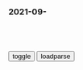 ### 2021-09-　

```note
```

<table id="tbc" style="white-space:pre-wrap">
</table>
<button onclick="toggleb()">toggle</button>
<button onclick="loadparse()">loadparse</button>
<br>
<!-- 🌸<br>🍅-　-🍑<hr>🍀 --> <textarea rows="30" cols="100" style="display: none" id="tar">

小欢喜，补习班，拿回扣

95后老师穿“JK制服”上课，学生听课都聚精会神，家长却集体吐槽
https://baijiahao.baidu.com/s?id=1712311156588924147&wfr=spider&for=pc

n深奥不死网
有些人，老了，思想僵化，却要拉年轻人和年轻的zg一起下水！我认为，你们已经到了退出历史舞台的时候了！

晓梦惊阳
这家长，不得了。
这怀疑，那举报，闲着没事不睡觉。
天天喊着工作累，吐嘈倒是无所谓。
动漫下架一大批，没见孩子考第一。
游戏禁了要喊好，麻将倒是没打少。
孩子心情从不管，成绩出来只管喊。
什么都为孩子好，烟瘾可是真不小。
真心为了孩子好，烟酒麻将全戒掉。
关心孩子成长路，别让孩子心无助，心无助！

2021/10/4下午5:22:54

某小学副班长滥用全力的程度，令成年人都心惊，哪里出了问题？
https://mbd.baidu.com/newspage/data/landingsuper?context=%7B%22nid%22%3A%22news_10118425723630996803%22%7D

https://pics0.baidu.com/feed/e7cd7b899e510fb3cbfa2c775e1fe59cd0430c20.jpeg?token=a67032943b85dff226f08216af19c550

男同学的理想就是买兰博基尼，女同学的理想就是嫁豪门。
https://pic.rmb.bdstatic.com/bjh/down/3ec4b424f8ae63ec31fbbe433a0161d2.jpeg

2021/10/3下午11:20:34

81岁麻生太郎卸任日本财务大臣一职 日媒：继任者是其妻弟
https://mbd.baidu.com/newspage/data/landingsuper?context=%7B%22nid%22%3A%22news_9067225983712343408%22%7D

x知前沿
日本新一代越不关心z治，就越会出问题，日本z治组织明显就是披着皮的黑帮组织；放纵坏人的好人也是坏人，

2021/10/3下午10:14:24

日本公布阿斯利康新冠疫苗不良反应调查结果
https://mbd.baidu.com/newspage/data/landingsuper?context=%7B%22nid%22%3A%22news_9584707055665510523%22%7D

2021/10/3下午10:09:39

哈哈哈哈哈哈哈这是哪个景区的体验项目笑死我了_哔哩哔哩_bilibili
https://www.bilibili.com/video/BV1bJ411J7Rx

狗阉d

药丸啦

梅德韦杰f指责美g干涉e罗斯gj杜马选举
https://baijiahao.baidu.com/s?id=1712151808817168279&wfr=spider&for=pc

统ed在egj杜马选举中获胜，普j祝贺：反映emz高度信任|普j|gj杜马|e罗斯_新浪科技_新浪网
http://finance.sina.com.cn/tech/2021-09-28/doc-iktzqtyt8533728.shtml

e罗斯大使：幕后黑手是美g！
https://mbd.baidu.com/newspage/data/landingsuper?context=%7B%22nid%22%3A%22news_9477011635298906901%22%7D

2021/10/3下午8:57:31

张天a：吴j教我“生孩子”，他说他有经验
https://mbd.baidu.com/newspage/data/landingsuper?context=%7B%22nid%22%3A%22news_9434499486499736747%22%7D

2021/10/3下午8:55:46

歪嘴杂货铺
https://weidian.com/?userid=208009140

提前2天就公布双色球一等奖中奖信息！广西福彩：系外包方出错！_网易订阅
https://www.163.com/dy/article/GLCORKBJ055218H2.html

2021/10/3下午4:57:27

联合国表示不接受：这一原则不适用于联合国官员！
https://mbd.baidu.com/newspage/data/landingsuper?context=%7B%22nid%22%3A%22news_9648864534040188137%22%7D

“不受欢迎的人”这一原则不适用于联合国官员。

2021/10/3下午4:44:16

支付宝宣布重大进展！
https://mbd.baidu.com/newspage/data/landingsuper?context=%7B%22nid%22%3A%22news_8802145296702991379%22%7D&n_type=0&p_from=1

w曼安de
支付宝微信开发创新的时候，银联卡干什么去了？现在又想着吞并，还想着…
3242赞

j对饿不死
银行在逐步蚕食支付宝和微信支付，用不了10年就能完全成功。没办法，利益谁都眼红  [吃鲸]
1948赞

2021/10/3下午3:06:37

对长津湖的胜利说三道四的人，他们究竟想干什么？
https://export.shobserver.com/baijiahao/html/411101.html

2021/10/3下午2:58:49

一男子身着忍者服饰，手持武士刀夜袭美国特种部队
https://mbd.baidu.com/newspage/data/landingsuper?context=%7B%22nid%22%3A%22news_9465235620994526774%22%7D

https://gimg2.baidu.com/image_search/src=http%3A%2F%2Finews.gtimg.com%2Fnewsapp_match%2F0%2F6622782358%2F0.jpg

2021/10/3下午2:34:40

重磅！gj出手了！
https://mbd.baidu.com/newspage/data/landingsuper?context=%7B%22nid%22%3A%22news_9308984955495034175%22%7

ii帅神ii
举报所有用游戏掩盖家庭教育失败的家长

2021/10/2下午10:33:14

一獒杀三虎，十獒创世纪，揭秘“zg神犬”藏獒的四大品系
https://www.sohu.com/a/9570548_111230

2021/10/2下午5:27:36

m间传言“一獒战三虎， 三獒沉航母”？专家一针见血说出真相
https://page.om.qq.com/page/O4nMiOaYRUPZOzvOg-GwV_Vg0

j放h营区闯入一头棕熊，藏獒迎战20分钟分出胜负
https://baijiahao.baidu.com/s?id=1700011239295316311&wfr=spider&for=pc

七獒灭上帝，十獒创世纪。

2021/10/2下午5:28:18

“只能说zg坏，不能说zg好”？还有更黑的套路……
https://mbd.baidu.com/newspage/data/landingsuper?context=%7B%22nid%22%3A%22news_9082801892994416427%22%7D

j鼻似氖47
都喜欢听自己喜欢的话。彼此，彼此。

2021/10/2下午5:00:05

“不抓你，对不起牺牲的l士”，轿车用辱h贴纸男子的处理结果
https://mbd.baidu.com/newspage/data/landingsuper?context=%7B%22nid%22%3A%22news_8815324055955913943%22%7D

‘z那’是对zg人的一种极具侮辱性的词汇，明白吗？”mj说道，“‘武运长久’，他的意思是对外扩张的道路永远幸运，永远平安，知道了？你伤害的是所有14亿zg人，盘锦g安不抓你，对不起全国人民，对不起所有牺牲的l士。”

2021/10/2下午4:51:20

业主从外地返家发现门锁被换，还多了不少私人物品
https://t.ynet.cn/baijia/31517951.html

2021/10/2下午4:34:48

I Like Chopin
https://music.163.com/#/song?id=1379214

I Like Chopin
https://music.163.com/#/song?id=1379214

I love Chopin
https://music.163.com/#/song?id=461692

</textarea> <!-- 🍀<br>🍑-　-🍅<hr>🌸 -->

```tip
```

<script src="https://cdn.jsdelivr.net/npm/jquery@3.5.1/dist/jquery.min.js"></script>

<link rel="stylesheet" href="https://cdn.jsdelivr.net/gh/fancyapps/fancybox@3.5.7/dist/jquery.fancybox.min.css" />
<script src="https://cdn.jsdelivr.net/gh/fancyapps/fancybox@3.5.7/dist/jquery.fancybox.min.js"></script>

<script type="text/javascript">

var __urlRegex = /(\b(https?|ftp|file):\/\/[-A-Z0-9+&@#\/%?=~_|!:,.;]*[-A-Z0-9+&@#\/%=~_|])/ig;
var __imgRegex = /\.(?:jpe?g|gif|png)$/i;

loadparse();

function parseURL($string){

    var exp = __urlRegex;
    return $string.replace(exp,function(match){
            __imgRegex.lastIndex=0;
            if(__imgRegex.test(match)){
                return '<a data-fancybox="gallery" href="' + match.replace("/p=700", "")
                 + '"><img src="' + match.replace("/p=700", "/p=160x200")+'" width="64"></a>';
            }
            else{
                return '<a href="' + match + '" target="_blank">' + match + '</a>';
            }
        }
    );
}

function loadparse() {
  tbc.innerHTML = parseURL(tar.value);
}

function toggleb() {
  var x = document.getElementById("tar");
  if (x.style.display === "none") {
    x.style.display = "";
  } else {
    x.style.display = "none";
  }
}

</script>
